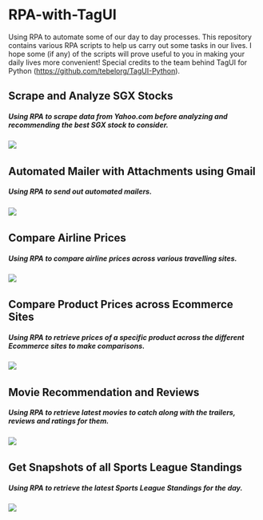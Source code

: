 # RPA-with-TagUI
Using RPA to automate some of our day to day processes. This repository contains various RPA scripts to help us carry out some tasks in our lives. I hope some (if any) of the scripts will prove useful to you in making your daily lives more convenient! Special credits to the team behind TagUI for Python (https://github.com/tebelorg/TagUI-Python).

## Scrape and Analyze SGX Stocks
##### Using RPA to scrape data from Yahoo.com before analyzing and recommending the best SGX stock to consider.
![](stock.gif)
&nbsp;

## Automated Mailer with Attachments using Gmail
##### Using RPA to send out automated mailers.
![](mailer.gif)
&nbsp;

## Compare Airline Prices
##### Using RPA to compare airline prices across various travelling sites.
![](airline.gif)
&nbsp;

## Compare Product Prices across Ecommerce Sites
##### Using RPA to retrieve prices of a specific product across the different Ecommerce sites to make comparisons.
![](ecommerce.gif)
&nbsp;

## Movie Recommendation and Reviews
##### Using RPA to retrieve latest movies to catch along with the trailers, reviews and ratings for them.
![](movie.gif)
&nbsp;

## Get Snapshots of all Sports League Standings
##### Using RPA to retrieve the latest Sports League Standings for the day.
![](sports.gif)


